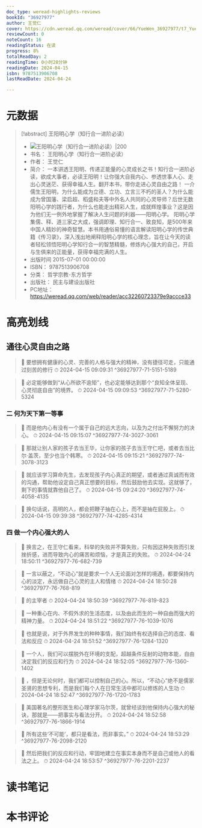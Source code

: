 ```yaml
---
doc_type: weread-highlights-reviews
bookId: "36927977"
author: 王觉仁
cover: https://cdn.weread.qq.com/weread/cover/66/YueWen_36927977/t7_YueWen_36927977.jpg
reviewCount: 0
noteCount: 16
readingStatus: 在读
progress: 8%
totalReadDay: 2
readingTime: 0小时28分钟
readingDate: 2024-04-15
isbn: 9787513906708
lastReadDate: 2024-04-24

---
```

# 元数据
> [!abstract] 王阳明心学（知行合一进阶必读）
> - ![ 王阳明心学（知行合一进阶必读）|200](https://cdn.weread.qq.com/weread/cover/66/YueWen_36927977/t7_YueWen_36927977.jpg)
> - 书名： 王阳明心学（知行合一进阶必读）
> - 作者： 王觉仁
> - 简介： 一本讲透王阳明、传递正能量的心灵成长之书！知行合一进阶必读，欲成大事者，必读王阳明！让你强大自我内心、参透世事人心、走出心灵迷茫、获得幸福人生。翻开本书，带你走进心灵自由之路！
一介儒生王阳明，为什么能成为立德、立功、立言三不朽的圣人？为什么能成为曾国藩、梁启超、稻盛和夫等中外名人共同的心灵导师？后世无数阳明心学的践行者，为什么也能走出精彩人生，成就辉煌事业？这是因为他们无一例外地掌握了解决人生问题的利器——阳明心学。
阳明心学集儒、释、道三家之大成，强调即理、知行合一、致良知，是500年来中国人精妙的神奇智慧。本书用通俗易懂的语言解读阳明心学的传世典籍《传习录》，深入浅出地阐释阳明心学的核心理念，旨在让今天的读者轻松领悟阳明心学知行合一的智慧精髓，修炼内心强大的自己，开启与生俱来的正能量，获得幸福完满的人生。
> - 出版时间 2015-07-01 00:00:00
> - ISBN： 9787513906708
> - 分类： 哲学宗教-东方哲学
> - 出版社： 民主与建设出版社
> - PC地址：https://weread.qq.com/web/reader/acc32260723379e9accce33

# 高亮划线

## 通往心灵自由之路

> 📌 要想拥有健康的心灵、完善的人格与强大的精神，没有捷径可走，只能通过刻苦的修行 
> ⏱ 2024-04-15 09:09:31 ^36927977-71-5151-5189

> 📌 必定能够做到“从心所欲不逾矩”，也必定能够达到那个“良知全体呈现、心灵彻底自由”的境界。 
> ⏱ 2024-04-15 09:09:53 ^36927977-71-5280-5324

### 二 何为天下第一等事

> 📌 而是他内心有没有一个属于自己的远大志向，以及为之付出不懈努力的决心。 
> ⏱ 2024-04-15 09:15:07 ^36927977-74-3027-3061

> 📌 那就让别人家的孩子去当王华，让你家的孩子去当王守仁吧，或者去当比尔·盖茨，至少也当个韩寒。 
> ⏱ 2024-04-15 09:15:21 ^36927977-74-3078-3123

> 📌 就应该学习算命先生，去发现孩子内心真正的期望，或者通过真诚而有效的沟通，帮助他设定自己真正想要的目标，然后鼓励他去实现。这就够了，剩下的事情就靠他自己了。 
> ⏱ 2024-04-15 09:24:20 ^36927977-74-4058-4135

> 📌 换句话说，高明的人，都会把鞭子抽在心上，而不是抽在屁股上。 
> ⏱ 2024-04-15 09:39:38 ^36927977-74-4285-4314

### 四 做一个内心强大的人

> 📌 换言之，在王守仁看来，科举的失败并不算失败，只有因这种失败而引发挫折感，进而导致内心的痛苦和烦恼，才是真正的失败。 
> ⏱ 2024-04-24 18:50:11 ^36927977-76-682-739

> 📌 一言以蔽之，“不动心”就是要求一个人无论面对怎样的境遇，都要保持内心的淡定，永远做自己心灵的主人和情绪 
> ⏱ 2024-04-24 18:50:28 ^36927977-76-768-819

> 📌 的主宰者 
> ⏱ 2024-04-24 18:50:39 ^36927977-76-819-823

> 📌 一种重心在内、不假外求的生活态度，以及由此而生的一种自由而强大的精神力量。 
> ⏱ 2024-04-24 18:51:22 ^36927977-76-1039-1076

> 📌 也就是说，对于外界发生的种种事情，我们始终有权选择自己的态度、看法和反应 
> ⏱ 2024-04-24 18:51:52 ^36927977-76-1284-1320

> 📌 一个人，我们可以摆脱外在环境的支配，超越条件反射的动物本能，自由决定我们的反应和行为 
> ⏱ 2024-04-24 18:52:05 ^36927977-76-1360-1402

> 📌 ，但是无论何时，我们都可以控制自己的心。所以，“不动心”绝不是儒家圣贤的思想专利，而是我们每个人在日常生活中都可以修炼的人生功 
> ⏱ 2024-04-24 18:52:47 ^36927977-76-1720-1783

> 📌 美国著名的整形医生和心理学家马尔茨，就曾经谈到他保持内心强大的秘诀，那就是——把事实与看法分开。 
> ⏱ 2024-04-24 18:52:58 ^36927977-76-1866-1914

> 📌 所有这些‘不可能’，都只是看法，而非事实。” 
> ⏱ 2024-04-24 18:53:29 ^36927977-76-2098-2120

> 📌 然后把我们的反应和行动，牢固地建立在事实本身而不是自己或他人的看法之上。 
> ⏱ 2024-04-24 18:53:57 ^36927977-76-2201-2237

# 读书笔记

# 本书评论
